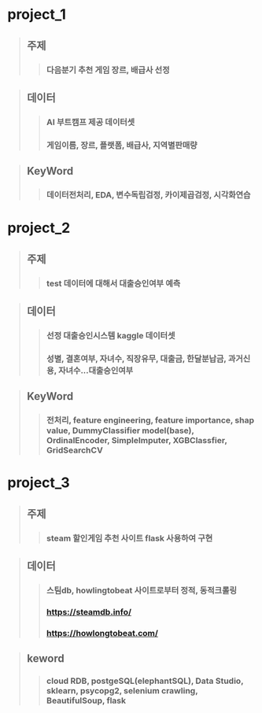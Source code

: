 # project_1
> ## 주제
>> ### 다음분기 추천 게임 장르, 배급사 선정

> ## 데이터
>> ### AI 부트캠프 제공 데이터셋
>> ### 게임이름, 장르, 플랫폼, 배급사, 지역별판매량

> ## KeyWord
>> ### 데이터전처리, EDA, 변수독립검정, 카이제곱검정, 시각화연습


# project_2
> ## 주제
>> ### test 데이터에 대해서 대출승인여부 예측

> ## 데이터
>> ###  선정 대출승인시스템 kaggle 데이터셋
>> ### 성별, 결혼여부, 자녀수, 직장유무, 대출금, 한달분납금, 과거신용, 자녀수...대출승인여부

> ## KeyWord
>> ### 전처리, feature engineering, feature importance, shap value,  DummyClassifier model(base), OrdinalEncoder, SimpleImputer, XGBClassfier, GridSearchCV


# project_3
> ## 주제
>> ### steam 할인게임 추천 사이트 flask 사용하여 구현

> ## 데이터
>> ### 스팀db, howlingtobeat 사이트로부터 정적, 동적크롤링
>> ### https://steamdb.info/
>> ### https://howlongtobeat.com/

> ## keword
>> ### cloud RDB, postgeSQL(elephantSQL), Data Studio, sklearn, psycopg2, selenium crawling, BeautifulSoup, flask
